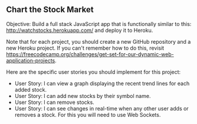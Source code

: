 
## Chart the Stock Market

Objective: Build a full stack JavaScript app that is functionally similar to this: http://watchstocks.herokuapp.com/ and deploy it to Heroku.

Note that for each project, you should create a new GitHub repository and a new Heroku project. If you can't remember how to do this, revisit https://freecodecamp.org/challenges/get-set-for-our-dynamic-web-application-projects.

Here are the specific user stories you should implement for this project:

 * User Story: I can view a graph displaying the recent trend lines for each added stock.
 * User Story: I can add new stocks by their symbol name.
 * User Story: I can remove stocks.
 * User Story: I can see changes in real-time when any other user adds or removes a stock. For this you will need to use Web Sockets.
